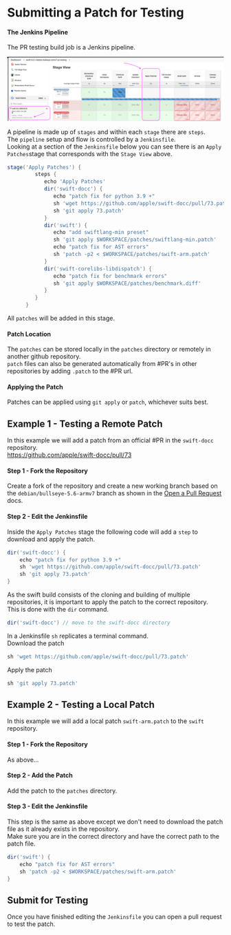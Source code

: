 # Submitting a Patch for Testing

#### The Jenkins Pipeline
The PR testing build job is a Jenkins pipeline.

![](images/patch/apply-patches.png)

A pipeline is made up of `stages` and within each `stage` there are `steps`.  
The `pipeline` setup and flow is controlled by a `Jenkinsfile`.  
Looking at a section of the `Jenkinsfile` below you can see there is an `Apply Patches`stage that corresponds with the `Stage View` above.

```groovy
stage('Apply Patches') {
         steps {
            echo 'Apply Patches'
            dir('swift-docc') {
               echo "patch fix for python 3.9 +"
               sh 'wget https://github.com/apple/swift-docc/pull/73.patch'
               sh 'git apply 73.patch'
            }
            dir('swift') {
               echo "add swiftlang-min preset"
               sh 'git apply $WORKSPACE/patches/swiftlang-min.patch'
               echo "patch fix for AST errors"
               sh 'patch -p2 < $WORKSPACE/patches/swift-arm.patch'
            }
            dir('swift-corelibs-libdispatch') {
               echo "patch fix for benchmark errors"
               sh 'git apply $WORKSPACE/patches/benchmark.diff'
            }
         }
      }
```
All `patches` will be added in this stage.

#### Patch Location

The `patches` can be stored locally in the `patches` directory or remotely in another github repository.  
`patch` files can also be generated automatically from #PR's in other repositories by adding `.patch` to the #PR url.

#### Applying the Patch
Patches can be applied using `git apply` or `patch`, whichever suits best.

## Example 1 - Testing a Remote Patch
In this example we will add a patch from an official #PR in the `swift-docc` repository.  
https://github.com/apple/swift-docc/pull/73

#### Step 1 - Fork the Repository
Create a fork of the repository and create a new working branch based on the `debian/bullseye-5.6-armv7` branch as shown in the [Open a Pull Request](open-a-pr.md) docs.

#### Step 2 - Edit the Jenkinsfile
Inside the `Apply Patches` stage the following code will add a `step` to download and apply the patch.
```groovy
dir('swift-docc') {
    echo "patch fix for python 3.9 +"
    sh 'wget https://github.com/apple/swift-docc/pull/73.patch'
    sh 'git apply 73.patch'
}
```
As the swift build consists of the cloning and building of multiple repositories, it is important to apply the patch to the correct repository.  
This is done with the `dir` command.  
```groovy
dir('swift-docc') // move to the swift-docc directory
```
In a Jenkinsfile `sh` replicates a terminal command.  
Download the patch
```groovy
sh 'wget https://github.com/apple/swift-docc/pull/73.patch'
```
Apply the patch
```groovy
sh 'git apply 73.patch'
```

## Example 2 - Testing a Local Patch
In this example we will add a local patch `swift-arm.patch` to the `swift` repository.

#### Step 1 - Fork the Repository
As above...

#### Step 2 - Add the Patch
Add the patch to the `patches` directory.

#### Step 3 - Edit the Jenkinsfile
This step is the same as above except we don't need to download the patch file as it already exists in the repository.  
Make sure you are in the correct directory and have the correct path to the patch file.
```groovy
dir('swift') {
    echo "patch fix for AST errors"
    sh 'patch -p2 < $WORKSPACE/patches/swift-arm.patch'
}
```
## Submit for Testing
Once you have finished editing the `Jenkinsfile` you can open a pull request to test the patch.
